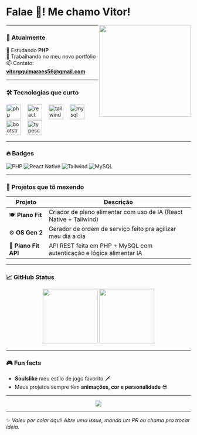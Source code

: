 <h1 align="left">Falae 👋! Me chamo Vitor!</h1>

<img align="right" height="250" src="https://media3.giphy.com/media/v1.Y2lkPTc5MGI3NjExYTl5bHBwNHAzdXozc2t0M3hrc28xNjFiaG83b3cwczNvcjVibXljaiZlcD12MV9pbnRlcm5hbF9naWZfYnlfaWQmY3Q9Zw/KszkcokOMwO6s2aJ99/giphy.webp" />

---

### 🧠 Atualmente

🚧 Estudando **PHP**  
🎨 Trabalhando no meu novo portfólio  
📫 Contato: **vitorgguimaraes56@gmail.com**  

---

### 🛠️ Tecnologias que curto

<div align="left">
  <img src="https://skillicons.dev/icons?i=php" height="40" alt="php" />
  <img width="10" />
  <img src="https://skillicons.dev/icons?i=react" height="40" alt="react native" />
  <img width="10" />
  <img src="https://skillicons.dev/icons?i=tailwind" height="40" alt="tailwind" />
  <img width="10" />
  <img src="https://skillicons.dev/icons?i=mysql" height="40" alt="mysql" />
  <img width="10" />
  <img src="https://skillicons.dev/icons?i=bootstrap" height="40" alt="bootstrap" />
  <img width="10" />
  <img src="https://skillicons.dev/icons?i=ts" height="40" alt="typescript" />
</div>

---

### 🔥 Badges

![PHP](https://img.shields.io/badge/-PHP-777BB4?style=for-the-badge&logo=php&logoColor=white)
![React Native](https://img.shields.io/badge/-React%20Native-61DAFB?style=for-the-badge&logo=react&logoColor=black)
![Tailwind](https://img.shields.io/badge/-TailwindCSS-38B2AC?style=for-the-badge&logo=tailwind-css&logoColor=white)
![MySQL](https://img.shields.io/badge/-MySQL-4479A1?style=for-the-badge&logo=mysql&logoColor=white)

---

### 🚀 Projetos que tô mexendo

| Projeto         | Descrição                                                                 |
|----------------|---------------------------------------------------------------------------|
| 🍽️ **Plano Fit**     | Criador de plano alimentar com uso de IA (React Native + Tailwind)         |
| ⚙️ **OS Gen 2**       | Gerador de ordem de serviço feito pra agilizar meu dia a dia                |
| 🔌 **Plano Fit API** | API REST feita em PHP + MySQL com autenticação e lógica alimentar IA       |

---

### 📈 GitHub Status

<div align="center">
  <img src="https://streak-stats.demolab.com?user=VitorVts&locale=pt-br&mode=daily&theme=tokyonight&hide_border=true&border_radius=5" height="150" />
  <img src="https://github-readme-stats.vercel.app/api/top-langs?username=VitorVts&locale=pt-br&hide_title=true&layout=compact&card_width=320&langs_count=10&theme=tokyonight&hide_border=true" height="150" />
</div>

---

### 🎮 Fun facts

- **Soulslike**  meu estilo de jogo favorito 🗡️
- Meus projetos sempre têm **animações, cor e personalidade** 😎

---

<p align="center">
  <img src="https://readme-typing-svg.herokuapp.com?font=Fira+Code&pause=2000&color=FF3D57&center=true&vCenter=true&width=435&lines=Keep+coding...;Style+with+darkness...;Deploy+with+passion." />
</p>

---

✨ *Valeu por colar aqui! Abre uma issue, manda um PR ou chama pra trocar ideia.*
